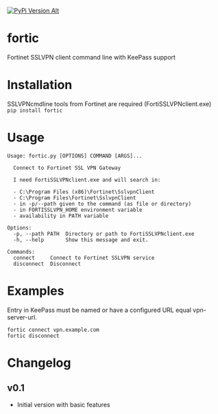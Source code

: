 [![PyPi Version Alt](https://badge.fury.io/py/fortic.svg)](https://pypi.org/project/fortic/)  

# fortic
Fortinet SSLVPN client command line with KeePass support

# Installation
SSLVPNcmdline tools from Fortinet are required (FortiSSLVPNclient.exe)  
`pip install fortic`

# Usage
```
Usage: fortic.py [OPTIONS] COMMAND [ARGS]...

  Connect to Fortinet SSL VPN Gateway

  I need FortiSSLVPNclient.exe and will search in:

  - C:\Program Files (x86)\Fortinet\SslvpnClient
  - C:\Program Files\Fortinet\SslvpnClient
  - in -p/--path given to the command (as file or directory)
  - in FORTISSLVPN_HOME environment variable
  - availability in PATH variable

Options:
  -p, --path PATH  Directory or path to FortiSSLVPNclient.exe
  -h, --help       Show this message and exit.

Commands:
  connect     Connect to Fortinet SSLVPN service
  disconnect  Disconnect
```

# Examples
Entry in KeePass must be named or have a configured URL equal vpn-server-url.
```
fortic connect vpn.example.com
fortic disconnect
```

# Changelog
## v0.1
- Initial version with basic features